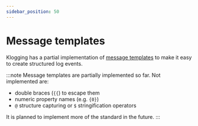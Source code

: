 ```yaml
---
sidebar_position: 50
---
```


# Message templates

Klogging has a partial implementation of [message templates](https://messagetemplates.org/) to make it easy
to create structured log events.

:::note
Message templates are partially implemented so far. Not implemented are:

- double braces (`{{`) to escape them
- numeric property names (e.g. `{0}`)
- `@` structure capturing or `$` stringification operators

It is planned to implement more of the standard in the future.
:::
